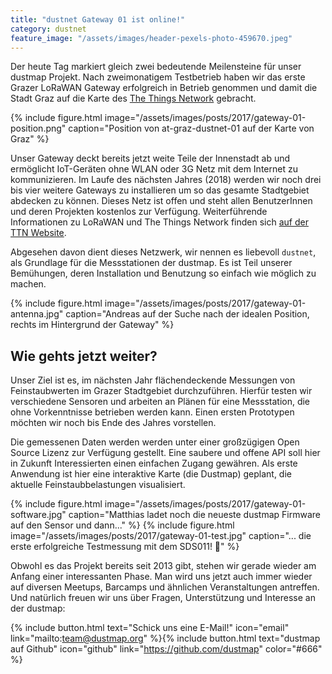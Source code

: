 ```yaml
---
title: "dustnet Gateway 01 ist online!"
category: dustnet
feature_image: "/assets/images/header-pexels-photo-459670.jpeg"
---
```


Der heute Tag markiert gleich zwei bedeutende Meilensteine für unser dustmap Projekt. Nach zweimonatigem Testbetrieb haben wir das erste Grazer LoRaWAN Gateway erfolgreich in Betrieb genommen und damit die Stadt Graz auf die Karte des [The Things Network](https://www.thethingsnetwork.org) gebracht.

<!-- more -->

{% include figure.html image="/assets/images/posts/2017/gateway-01-position.png" caption="Position von at-graz-dustnet-01 auf der Karte von Graz" %}

Unser Gateway deckt bereits jetzt weite Teile der Innenstadt ab und ermöglicht IoT-Geräten ohne WLAN oder 3G Netz mit dem Internet zu kommunizieren. Im Laufe des nächsten Jahres (2018) werden wir noch drei bis vier weitere Gateways zu installieren um so das gesamte Stadtgebiet abdecken zu können. Dieses Netz ist offen und steht allen BenutzerInnen und deren Projekten kostenlos zur Verfügung. Weiterführende Informationen zu LoRaWAN und The Things Network finden sich [auf der TTN Website](https://www.thethingsnetwork.org/docs/).

Abgesehen davon dient dieses Netzwerk, wir nennen es liebevoll `dustnet`, als Grundlage für die Messstationen der dustmap. Es ist Teil unserer Bemühungen, deren Installation und Benutzung so einfach wie möglich zu machen.

{% include figure.html image="/assets/images/posts/2017/gateway-01-antenna.jpg" caption="Andreas auf der Suche nach der idealen Position, rechts im Hintergrund der Gateway" %}

## Wie gehts jetzt weiter?

Unser Ziel ist es, im nächsten Jahr flächendeckende Messungen von Feinstaubwerten im Grazer Stadtgebiet durchzuführen. Hierfür testen wir verschiedene Sensoren und arbeiten an Plänen für eine Messstation, die ohne Vorkenntnisse betrieben werden kann. Einen ersten Prototypen möchten wir noch bis Ende des Jahres vorstellen.

Die gemessenen Daten werden werden unter einer großzügigen Open Source Lizenz zur Verfügung gestellt. Eine saubere und offene API soll hier in Zukunft Interessierten einen einfachen Zugang gewähren. Als erste Anwendung ist hier eine interaktive Karte (die Dustmap) geplant, die aktuelle Feinstaubbelastungen visualisiert.


{% include figure.html image="/assets/images/posts/2017/gateway-01-software.jpg" caption="Matthias ladet noch die neueste dustmap Firmware auf den Sensor und dann..." %}
{% include figure.html image="/assets/images/posts/2017/gateway-01-test.jpg" caption="... die erste erfolgreiche Testmessung mit dem SDS011! :raised_hands:" %}

Obwohl es das Projekt bereits seit 2013 gibt, stehen wir gerade wieder am Anfang einer interessanten Phase. Man wird uns jetzt auch immer wieder auf diversen Meetups, Barcamps und ähnlichen Veranstaltungen antreffen. Und natürlich freuen wir uns über Fragen, Unterstützung und Interesse an der dustmap:

{% include button.html text="Schick uns eine E-Mail!" icon="email" link="mailto:team@dustmap.org" %}{% include button.html text="dustmap auf Github" icon="github" link="https://github.com/dustmap" color="#666" %}
